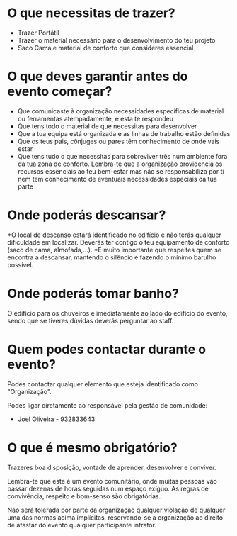 # O que necessitas de trazer?

* Trazer Portátil
* Trazer o material necessário para o desenvolvimento do teu projeto
* Saco Cama e material de conforto que consideres essencial

# O que deves garantir antes do evento começar?

* Que comunicaste à organização necessidades específicas de material ou ferramentas atempadamente, e esta te respondeu
* Que tens todo o material de que necessitas para desenvolver
* Que a tua equipa está organizada e as linhas de trabalho estão definidas
* Que os teus pais, cônjuges ou pares têm conhecimento de onde vais estar 
* Que tens tudo o que necessitas para sobreviver três num ambiente fora da tua zona de conforto. Lembra-te que a organização providencia os recursos essenciais ao teu bem-estar mas não se responsabiliza por ti nem tem conhecimento de eventuais necessidades especiais da tua parte

# Onde poderás descansar?

*O local de descanso estará identificado no edifício e não terás qualquer dificuldade em localizar. Deverás ter contigo o teu equipamento de conforto (saco de cama, almofada,...).
*É muito importante que respeites quem se encontra a descansar, mantendo o silêncio e fazendo o mínimo barulho possível.

# Onde poderás tomar banho?

O edifício para os chuveiros é imediatamente ao lado do edifício do evento, sendo que se tiveres dúvidas deverás perguntar ao staff.

# Quem podes contactar durante o evento?

Podes contactar qualquer elemento que esteja identificado como "Organização". 

Podes ligar diretamente ao responsável pela gestão de comunidade:
  - Joel Oliveira - 932833643

# O que é mesmo obrigatório?

Trazeres boa disposição, vontade de aprender, desenvolver e conviver.

Lembra-te que este é um evento comunitário, onde muitas pessoas vão passar dezenas de horas seguidas num espaço exíguo. As regras de convivência, respeito e bom-senso são obrigatórias. 

Não será tolerada por parte da organização qualquer violação de qualquer uma das normas acima implícitas, reservando-se a organização ao direito de afastar do evento qualquer participante infrator.
